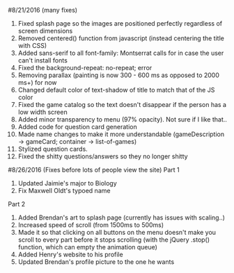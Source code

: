 #8/21/2016 (many fixes)
1. Fixed splash page so the images are positioned perfectly regardless of screen dimensions
2. Removed centered() function from javascript (instead centering the title with CSS)
3. Added sans-serif to all font-family: Montserrat calls for in case the user can't install fonts
4. Fixed the background-repeat: no-repeat; error
5. Removing parallax (painting is now 300 - 600 ms as opposed to 2000 ms+) for now
6. Changed default color of text-shadow of title to match that of the JS color
7. Fixed the game catalog so the text doesn't disappear if the person has a low width screen
8. Added minor transparency to menu (97% opacity). Not sure if I like that..
9. Added code for question card generation
10. Made name changes to make it more understandable (gameDescription -> gameCard; container -> list-of-games)
11. Stylized question cards.
12. Fixed the shitty questions/answers so they no longer shitty

#8/26/2016 (Fixes before lots of people view the site)
Part 1
1. Updated Jaimie's major to Biology
2. Fix Maxwell Oldt's typoed name

Part 2
1. Added Brendan's art to splash page (currently has issues with scaling..)
2. Increased speed of scroll (from 1500ms to 500ms)
3. Made it so that clicking on all buttons on the menu doesn't make you scroll to every part before it stops scrolling (with the jQuery .stop() function, which can empty the animation queue)
4. Added Henry's website to his profile
5. Updated Brendan's profile picture to the one he wants